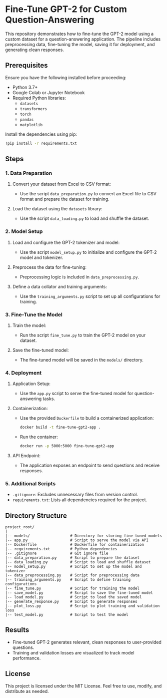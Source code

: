 # Fine-Tune GPT-2 for Custom Question-Answering

This repository demonstrates how to fine-tune the GPT-2 model using a custom dataset for a question-answering application. The pipeline includes preprocessing data, fine-tuning the model, saving it for deployment, and generating clean responses.

## Prerequisites

Ensure you have the following installed before proceeding:

- Python 3.7+
- Google Colab or Jupyter Notebook
- Required Python libraries:
  - `datasets`
  - `transformers`
  - `torch`
  - `pandas`
  - `matplotlib`

Install the dependencies using pip:

```bash
!pip install -r requirements.txt
```

## Steps

### 1. Data Preparation

1. Convert your dataset from Excel to CSV format:

   - Use the script `data_preparation.py` to convert an Excel file to CSV format and prepare the dataset for training.

2. Load the dataset using the `datasets` library:

   - Use the script `data_loading.py` to load and shuffle the dataset.

### 2. Model Setup

1. Load and configure the GPT-2 tokenizer and model:

   - Use the script `model_setup.py` to initialize and configure the GPT-2 model and tokenizer.

2. Preprocess the data for fine-tuning:

   - Preprocessing logic is included in `data_preprocessing.py`.

3. Define a data collator and training arguments:

   - Use the `training_arguments.py` script to set up all configurations for training.

### 3. Fine-Tune the Model

1. Train the model:

   - Run the script `fine_tune.py` to train the GPT-2 model on your dataset.

2. Save the fine-tuned model:

   - The fine-tuned model will be saved in the `models/` directory.

### 4. Deployment

1. Application Setup:

   - Use the `app.py` script to serve the fine-tuned model for question-answering tasks.

2. Containerization:

   - Use the provided `Dockerfile` to build a containerized application:

     ```bash
     docker build -t fine-tune-gpt2-app .
     ```

   - Run the container:

     ```bash
     docker run -p 5000:5000 fine-tune-gpt2-app
     ```

3. API Endpoint:

   - The application exposes an endpoint to send questions and receive responses.

### 5. Additional Scripts

- `.gitignore`: Excludes unnecessary files from version control.
- `requirements.txt`: Lists all dependencies required for the project.

## Directory Structure

```
project_root/
|
|-- models/                  # Directory for storing fine-tuned models
|-- app.py                   # Script to serve the model via API
|-- Dockerfile               # Dockerfile for containerization
|-- requirements.txt         # Python dependencies
|-- .gitignore               # Git ignore file
|-- data_preparation.py      # Script to prepare the dataset
|-- data_loading.py          # Script to load and shuffle dataset
|-- model_setup.py           # Script to set up the model and tokenizer
|-- data_preprocessing.py    # Script for preprocessing data
|-- training_arguments.py    # Script to define training configurations
|-- fine_tune.py             # Script for training the model
|-- save_model.py            # Script to save the fine-tuned model
|-- load_model.py            # Script to load the saved model
|-- generate_response.py     # Script to generate responses
|-- plot_loss.py             # Script to plot training and validation loss
|-- test_model.py            # Script to test the model
```

## Results

- Fine-tuned GPT-2 generates relevant, clean responses to user-provided questions.
- Training and validation losses are visualized to track model performance.

## License

This project is licensed under the MIT License. Feel free to use, modify, and distribute as needed.
